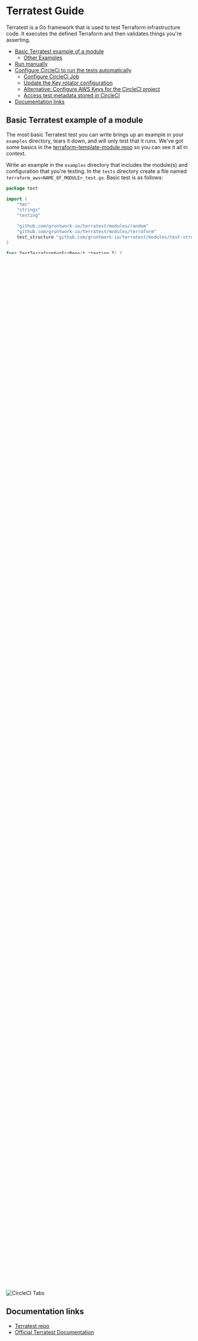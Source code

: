 # Terratest Guide

Terratest is a Go framework that is used to test Terraform infrastructure code.
It executes the defined Terraform and then validates things you're asserting.

<!-- mdformat-toc start --slug=github --no-anchors --maxlevel=6 --minlevel=2 -->

- [Basic Terratest example of a module](#basic-terratest-example-of-a-module)
  - [Other Examples](#other-examples)
- [Run manually](#run-manually)
- [Configure CircleCi to run the tests automatically](#configure-circleci-to-run-the-tests-automatically)
  - [Configure CircleCi Job](#configure-circleci-job)
  - [Update the Key rotator configuration](#update-the-key-rotator-configuration)
  - [Alternative: Configure AWS Keys for the CircleCI project](#alternative-configure-aws-keys-for-the-circleci-project)
  - [Access test metadata stored in CircleCI](#access-test-metadata-stored-in-circleci)
- [Documentation links](#documentation-links)

<!-- mdformat-toc end -->

## Basic Terratest example of a module

The most basic Terratest test you can write brings up an example in your `examples` directory, tears it down, and will only test that it runs.
We've got some basics in the [terraform-template-module repo](https://github.com/trussworks/terraform-module-template) so you can see it all in context.

Write an example in the `examples` directory that includes the module(s) and configuration that you're testing. In the `tests` directory create a file named `terraform_aws<NAME_OF_MODULE>_test.go`. Basic test is as follows:

```go
package test

import (
    "fmt"
    "strings"
    "testing"

    "github.com/gruntwork-io/terratest/modules/random"
    "github.com/gruntwork-io/terratest/modules/terraform"
    test_structure "github.com/gruntwork-io/terratest/modules/test-structure"
)

func TestTerraformAwsEcrRepo(t *testing.T) {
    t.Parallel()

    tempTestFolder := test_structure.CopyTerraformFolderToTemp(t, "../", "examples/simple")

    testName := fmt.Sprintf("terratest-%s", strings.ToLower(random.UniqueId()))
    awsRegion := "us-west-2"

    terraformOptions := &terraform.Options{
        // The path to where our Terraform code is located
        TerraformDir: tempTestFolder,

        // Variables to pass to our Terraform code using -var options
        Vars: map[string]interface{}{
            "test_name": testName,
        },

        // Environment variables to set when running Terraform
        EnvVars: map[string]string{
            "AWS_DEFAULT_REGION": awsRegion,
        },
    }

    defer terraform.Destroy(t, terraformOptions)
    terraform.InitAndApply(t, terraformOptions)

}

```

### Other Examples

- [terraform-aws-alb-web-containers](https://github.com/trussworks/terraform-aws-alb-web-containers)
- [terrraform-aws-ecs-service](https://github.com/trussworks/terraform-aws-ecs-service)
- [terraform-aws-logs](https://github.com/trussworks/terraform-aws-logs/)

## Run manually

To run these tests manually against the `trussworks-ci` AWS account you'll need AWS access in our AWS organization. You'll need help from someone in #infrasec and must follow the [setup instructions](https://github.com/trussworks/legendary-waddle/blob/master/docs/how-to/setup-new-user.md#setup-new-iam-user).

You'll also need to install `aws-vault` and ensure your `./aws/config` file is setup correctly.

In most of our modules, there is a `makefile` that defines `test` so you'll run the following from the root of the repo you're testing:

```sh
AWS_VAULT_KEYCHAIN_NAME=login aws-vault exec trussworks-ci -- make test
```

## Configure CircleCi to run the tests automatically

### Configure CircleCi Job

Add a job to the `.circleci/config` file in the repository:

```yaml
terratest:
    docker:
    - auth:
        password: $DOCKER_PASSWORD
        username: $DOCKER_USERNAME
      image: *circleci_docker
      environment:
        - TEST_RESULTS: /tmp/test-results
    steps:
    - checkout
    - restore_cache:
        keys:
        - pre-commit-dot-cache-{{ checksum ".pre-commit-config.yaml" }}
        - go-mod-sources-v1-{{ checksum "go.sum" }}
    - run:
        command: |
          temp_role=$(aws sts assume-role --role-arn arn:aws:iam::313564602749:role/circleci --role-session-name circleci)
          export AWS_ACCESS_KEY_ID=$(echo $temp_role | jq .Credentials.AccessKeyId | xargs)
          export AWS_SECRET_ACCESS_KEY=$(echo $temp_role | jq .Credentials.SecretAccessKey | xargs)
          export AWS_SESSION_TOKEN=$(echo $temp_role | jq .Credentials.SessionToken | xargs)
          make test
        name: Assume role, run pre-commit and run terratest
    - save_cache:
        key: pre-commit-dot-cache-{{ checksum ".pre-commit-config.yaml" }}
        paths:
        - ~/.cache/pre-commit
    - save_cache:
        key: go-mod-sources-v1-{{ checksum "go.sum" }}
        paths:
        - ~/go/pkg/mod
    - store_test_results:
        path: /tmp/test-results/gotest
```

You'll either create a new workflow or add this job to an existing `workflow` definition to be run on every commit/push etc.

### Update the Key rotator configuration

We have automation in place that updates the AWS Access Keys used by CircleCI daily so you'll need to add this repo to rotator configuration if it is running Terratests against the trussworks-ci AWS account .

Update the `rotate.yaml` file in [Legendary Waddle](https://github.com/trussworks/legendary-waddle) to include a sink to your new repo. A sink stanza looks like this:

```yaml
      - kind: CircleCI
        key_to_name:
          accessKeyId: AWS_ACCESS_KEY_ID
          secretAccessKey: AWS_SECRET_ACCESS_KEY
        account: trussworks
        repo: <REPO NAME>
```

You can run the rotator script manually in your local environment to populate the keys to your repository. To do so, you will need a personal API token set up in a `.envrc.local` file in your local environment. See the [CircleCI Documentation](https://circleci.com/docs/2.0/managing-api-tokens/) on creating a personal API token.

Rotate the keys via

```
aws-vault exec trussworks-id -- rotator rotate -f ./rotate.yaml -y
```

Instructions to install rotator can be found [here](https://github.com/chanzuckerberg/rotator).

### Alternative: Configure AWS Keys for the CircleCI project

These tests are running as the `circleci` user account configured in the `trussworks-id` account.

To add the access keys go to the project settings page `https://circleci.com/gh/trussworks/<PROJECT NAME>/edit#env-vars`.
Set `AWS_ACCESS_KEY_ID` and `AWS_SECRET_ACCESS_KEY` to the current values.
These keys are rotated daily.

### Access test metadata stored in CircleCI

In order to access the test metadata we stored in the [`store_test_results`](https://circleci.com/docs/2.0/collect-test-data/) key of our `.circleci/config` test environment, we'll need to make a few tweaks. This will allow us luxuries such as pinpointing flaky tests that cause intermittent failures.

Since CircleCI only reads metadata in xml format, first we need to convert our `go test output` into a file CircleCI can read. We'll use package [`go-junit-report`](https://github.com/jstemmer/go-junit-report). Add a bash script like so, following the [usage directions](https://github.com/jstemmer/go-junit-report/blob/master/README.md):

```bash
#!/usr/bin/env bash

set -eu -o pipefail

go_test_output="/tmp/go-test.out"

go test -short -count 1 -v -timeout 90m github.com/trussworks/terraform-aws-logs/test/... | tee "${go_test_output}"

# Check if we are running tests inside of CircleCI by checking for a $CIRCLECI
# environment variable. The dash after $CIRCLECI substitutes a null value if
# CIRCLECI is unset. This prevents unbound variable errors
if [[ -n ${CIRCLECI-} ]]; then
    mkdir -p "${TEST_RESULTS}"/gotest
    go-junit-report < "${go_test_output}" \
                    > "${TEST_RESULTS}/gotest/go-test-report.xml"
fi
```

Save this script with a filename like `make-test` and make it executable using `chmod +x make-test`. Now we'll add a call to the executable in our Makefile like so:

```
.PHONY: test
test: bin/make-test
```

Finally we update our `.circleci/config` by adding two steps prior to running terratest - one to `go get` the package and another to access our shiny new executable:

```yaml
    - run:
        name: Adding go binaries to $PATH
        command: |
          echo 'export PATH=${PATH}:~/go/bin' >> $BASH_ENV
          source $BASH_ENV
    - run: go get github.com/jstemmer/go-junit-report
```

Now we should be able to see both the tests and artifacts tabs in our CircleCI pipeline:

![CircleCI Tabs](images/circleci_tabs.png "CircleCI Tabs")

## Documentation links

- [Terratest repo](https://github.com/gruntwork-io/terratest)
- [Official Terratest Documentation](https://terratest.gruntwork.io/docs/)
